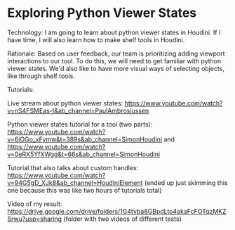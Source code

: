 # Exploring Python Viewer States

Technology: I am going to learn about python viewer states in Houdini. If I have time, I will also learn how to make shelf tools in Houdini. 

Rationale: Based on user feedback, our team is prioritizing adding viewport interactions to our tool. To do this, we will need to get familiar with python viewer states. We'd also like to have more visual ways of selecting objects, like through shelf tools. 

Tutorials:

Live stream about python viewer states: https://www.youtube.com/watch?v=nS4FSMEas-I&ab_channel=PaulAmbrosiussen

Python viewer states tutorial for a tool (two parts): https://www.youtube.com/watch?v=6iOGo_xFymw&t=389s&ab_channel=SimonHoudini and https://www.youtube.com/watch?v=0eRX5YfXWgg&t=66s&ab_channel=SimonHoudini

Tutorial that also talks about custom handles: https://www.youtube.com/watch?v=94G5gD_XJk8&ab_channel=HoudiniElement (ended up just skimming this one because this was like two hours of tutorials total)

Video of my result: https://drive.google.com/drive/folders/1G4tvba8GBpdLto4akaFcFOTqzMKZSrwu?usp=sharing (folder with two videos of different tests)
